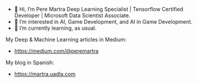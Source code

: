 - 👋 Hi, I’m Pere Martra Deep Learning Specialist | Tensorflow Certified Developer | Microsoft Data Scientist Associate. 
- 👀 I’m interested in AI,  Game Development, and AI in Game Development. 
- 🌱 I’m currently learning, as usual. 

My Deep & Machine Learning articles in Medium: 
- https://medium.com/@peremartra

My blog in Spanish: 
- https://martra.uadla.com


<!---

--->
